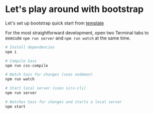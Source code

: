 # Let's play around with bootstrap

Let's set up bootstrap quick start from [template](https://github.com/viktornar/bootsrap-quick-start/archive/refs/heads/main.zip)

For the most straightforward development, open two Terminal tabs to execute `npm run server` and `npm run watch` at the same time.

```bash
# Install dependencies
npm i

# Compile Sass
npm run css-compile

# Watch Sass for changes (uses nodemon)
npm run watch

# Start local server (uses sirv-cli)
npm run server

# Watches Sass for changes and starts a local server
npm start
```
